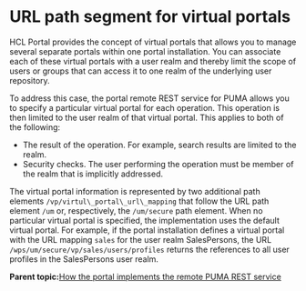 # URL path segment for virtual portals

HCL Portal provides the concept of virtual portals that allows you to manage several separate portals within one portal installation. You can associate each of these virtual portals with a user realm and thereby limit the scope of users or groups that can access it to one realm of the underlying user repository.

To address this case, the portal remote REST service for PUMA allows you to specify a particular virtual portal for each operation. This operation is then limited to the user realm of that virtual portal. This applies to both of the following:

-   The result of the operation. For example, search results are limited to the realm.
-   Security checks. The user performing the operation must be member of the realm that is implicitly addressed.

The virtual portal information is represented by two additional path elements `/vp/virtul\_portal\_url\_mapping` that follow the URL path element `/um` or, respectively, the `/um/secure` path element. When no particular virtual portal is specified, the implementation uses the default virtual portal. For example, if the portal installation defines a virtual portal with the URL mapping `sales` for the user realm SalesPersons, the URL `/wps/um/secure/vp/sales/users/profiles` returns the references to all user profiles in the SalesPersons user realm.

**Parent topic:**[How the portal implements the remote PUMA REST service](../dev/uprof_rest_wpspec.md)


